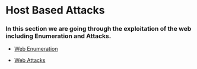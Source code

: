 # Host Based Attacks

### In this section we are going through the exploitation of the web including Enumeration and Attacks.

- [Web Enumeration](/General/Exploitation/Web/webEnumeration.md)

- [Web Attacks](/General/Exploitation/Web/webAttacks.md)